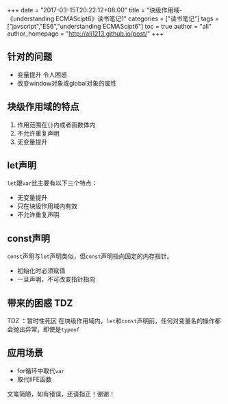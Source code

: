 +++
date = "2017-03-15T20:22:12+08:00"
title = "块级作用域-《understanding ECMAScipt6》读书笔记1"
categories = ["读书笔记"]
tags = ["javscript","ES6","understanding ECMAScipt6"]
toc = true
author = "ali"
author_homepage =  "http://ali1213.github.io/post/"
+++


## 针对的问题
+ 变量提升 令人困惑
+ 改变window对象或global对象的属性

<!--more-->

## 块级作用域的特点

1. 作用范围在`{}`内或者函数体内
2. 不允许重复声明
3. 无变量提升

## let声明
`let`跟`var`比主要有以下三个特点：
+ 无变量提升
+ 只在块级作用域内有效
+ 不允许重复声明

## const声明
`const`声明与`let`声明类似，但`const`声明指向固定的内存指针。
+ 初始化时必须赋值
+ 一旦声明，不可改变指针指向

## 带来的困惑 TDZ
TDZ ：暂时性死区
在块级作用域内，`let`和`const`声明前，任何对变量名的操作都会抛出异常，即使是`typeof`

## 应用场景
+ for循环中取代`var`
+ 取代IIFE函数


文笔简陋，如有错误，还请指正！谢谢！


